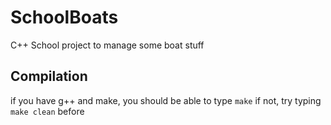 SchoolBoats
===========

C++ School project to manage some boat stuff

## Compilation

if you have g++ and make, you should be able to type ``make`` if not, try typing ``make clean`` before
